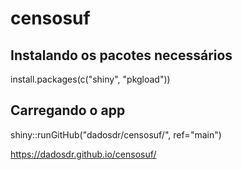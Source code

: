 # censosuf
## Instalando os pacotes necessários
install.packages(c("shiny", "pkgload"))
## Carregando o app
shiny::runGitHub("dadosdr/censosuf/", ref="main")

https://dadosdr.github.io/censosuf/
